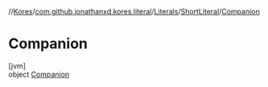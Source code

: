//[Kores](../../../../../index.md)/[com.github.jonathanxd.kores.literal](../../../index.md)/[Literals](../../index.md)/[ShortLiteral](../index.md)/[Companion](index.md)

# Companion

[jvm]\
object [Companion](index.md)
